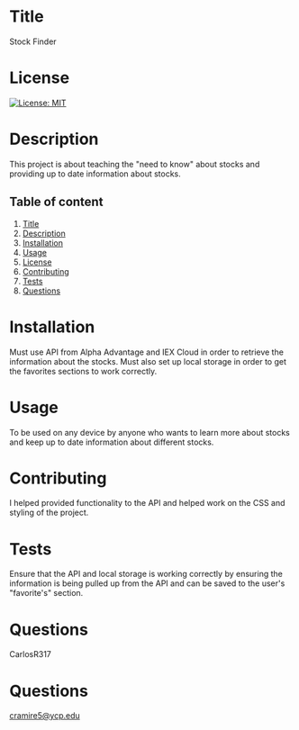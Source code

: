 # Title 
   Stock Finder

  # License
  [![License: MIT](https://img.shields.io/badge/License-MIT-yellow.svg)](https://opensource.org/licenses/MIT)

  # Description
  This project is about teaching the "need to know" about stocks and providing up to date information about stocks.

  ## Table of content 
  1. [Title](#title)
  2. [Description](#description) 
  3. [Installation](#installation)
  4. [Usage](#usage)
  5. [License](#license)
  6. [Contributing](#contributing)
  7. [Tests](#tests)
  8. [Questions](#questions)

  # Installation
  Must use API from Alpha Advantage and IEX Cloud in order to retrieve the information about the stocks. Must also set up local storage in order to get the favorites sections to work correctly. 
  
  # Usage
  To be used on any device by anyone who wants to learn more about stocks and keep up to date information about different stocks.
  
  # Contributing
  I helped provided functionality to the API and helped work on the CSS and styling of the project.
  
  # Tests
  Ensure that the API and local storage is working correctly by ensuring the information is being pulled up from the API and can be saved to the user's "favorite's" section.
  
  # Questions
  CarlosR317
  
  # Questions
  cramire5@ycp.edu
